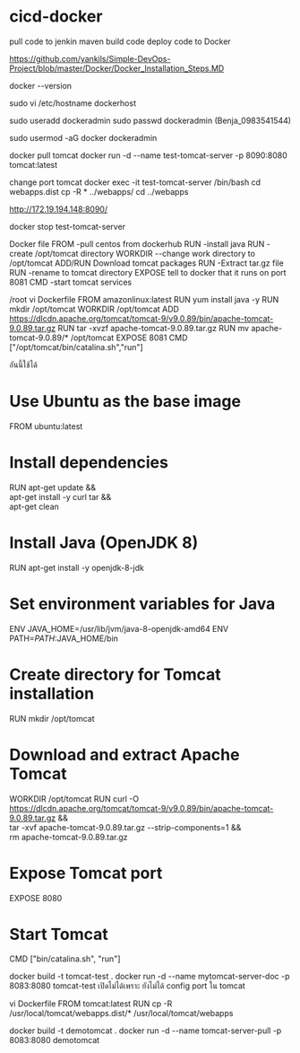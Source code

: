 # cicd-docker
pull code to jenkin
maven build code
deploy code to Docker

https://github.com/yankils/Simple-DevOps-Project/blob/master/Docker/Docker_Installation_Steps.MD

docker --version 

sudo vi /etc/hostname
dockerhost

sudo useradd dockeradmin
sudo passwd dockeradmin
(Benja_0983541544)

sudo usermod -aG docker dockeradmin

docker pull tomcat
docker run -d --name test-tomcat-server -p 8090:8080 tomcat:latest

change port tomcat
docker exec -it test-tomcat-server /bin/bash
cd webapps.dist
cp -R * ../webapps/
cd ../webapps

http://172.19.194.148:8090/

docker stop test-tomcat-server



Docker file
FROM
-pull centos from dockerhub
RUN
-install java 
RUN
-create /opt/tomcat directory
WORKDIR
--change work directory to /opt/tomcat
ADD/RUN
Download tomcat packages
RUN
-Extract tar.gz file
RUN
-rename to tomcat directory
EXPOSE
tell to docker that it runs on port 8081
CMD
-start tomcat services

/root
vi Dockerfile
FROM amazonlinux:latest
RUN yum install java -y
RUN mkdir /opt/tomcat
WORKDIR /opt/tomcat
ADD https://dlcdn.apache.org/tomcat/tomcat-9/v9.0.89/bin/apache-tomcat-9.0.89.tar.gz
RUN tar -xvzf apache-tomcat-9.0.89.tar.gz
RUN mv apache-tomcat-9.0.89/* /opt/tomcat
EXPOSE 8081
CMD ["/opt/tomcat/bin/catalina.sh","run"]



อันนี้ใช้ได้
# Use Ubuntu as the base image
FROM ubuntu:latest

# Install dependencies
RUN apt-get update && \
    apt-get install -y curl tar && \
    apt-get clean

# Install Java (OpenJDK 8)
RUN apt-get install -y openjdk-8-jdk

# Set environment variables for Java
ENV JAVA_HOME=/usr/lib/jvm/java-8-openjdk-amd64
ENV PATH=$PATH:$JAVA_HOME/bin

# Create directory for Tomcat installation
RUN mkdir /opt/tomcat

# Download and extract Apache Tomcat
WORKDIR /opt/tomcat
RUN curl -O https://dlcdn.apache.org/tomcat/tomcat-9/v9.0.89/bin/apache-tomcat-9.0.89.tar.gz && \
    tar -xvf apache-tomcat-9.0.89.tar.gz --strip-components=1 && \
    rm apache-tomcat-9.0.89.tar.gz

# Expose Tomcat port
EXPOSE 8080

# Start Tomcat
CMD ["bin/catalina.sh", "run"]



docker build -t tomcat-test .
docker run -d --name mytomcat-server-doc -p 8083:8080 tomcat-test
เปิดไม่ได้เพราะ ยังไม่ได้ config port ใน tomcat

vi Dockerfile
FROM tomcat:latest
RUN cp -R /usr/local/tomcat/webapps.dist/* /usr/local/tomcat/webapps

docker build -t demotomcat .
docker run -d --name tomcat-server-pull -p 8083:8080 demotomcat